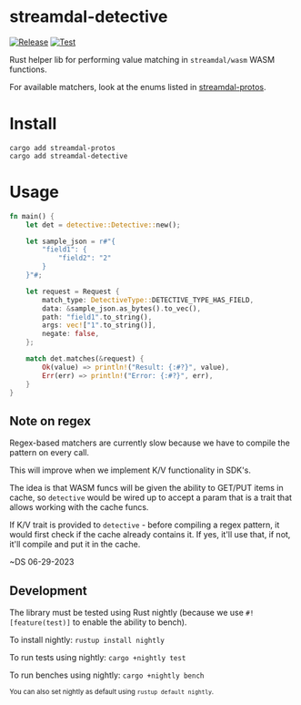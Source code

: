 streamdal-detective
================
[![Release](https://github.com/streamdal/streamdal-detective/actions/workflows/release.yaml/badge.svg)](https://github.com/streamdal/streamdal-detective/actions/workflows/release.yaml)
[![Test](https://github.com/streamdal/streamdal-detective/actions/workflows/pr.yaml/badge.svg)](https://github.com/streamdal/streamdal-detective/actions/workflows/pr.yaml)

Rust helper lib for performing value matching in `streamdal/wasm` WASM functions.

For available matchers, look at the enums listed in
[streamdal-protos](https://github.com/streamdal/streamdal-protos/blob/main/protos/steps/detective.proto).

# Install
```
cargo add streamdal-protos
cargo add streamdal-detective
```

# Usage
```rust
fn main() {
    let det = detective::Detective::new();

    let sample_json = r#"{
        "field1": {
            "field2": "2"
        }
    }"#;

    let request = Request {
        match_type: DetectiveType::DETECTIVE_TYPE_HAS_FIELD,
        data: &sample_json.as_bytes().to_vec(),
        path: "field1".to_string(),
        args: vec!["1".to_string()],
        negate: false,
    };

    match det.matches(&request) {
        Ok(value) => println!("Result: {:#?}", value),
        Err(err) => println!("Error: {:#?}", err),
    }
}
```

## Note on regex
Regex-based matchers are currently slow because we have to compile the pattern on every call.

This will improve when we implement K/V functionality in SDK's.

The idea is that WASM funcs will be given the ability to GET/PUT items in cache, so `detective` would be wired up to accept a param that is a trait that allows working with the cache funcs.

If K/V trait is provided to `detective` - before compiling a regex pattern, it would first check if the cache already contains it. If yes, it'll use that, if not, it'll compile and put it in the cache.

~DS 06-29-2023

## Development
The library must be tested using Rust nightly (because we use `#![feature(test)]` to enable the ability to bench).

To install nightly: `rustup install nightly`

To run tests using nightly: `cargo +nightly test`

To run benches using nightly: `cargo +nightly bench`

<sub>You can also set nightly as default using `rustup default nightly`.</sub>
